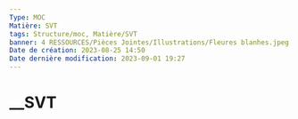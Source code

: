 ```yaml
---
Type: MOC
Matière: SVT
tags: Structure/moc, Matière/SVT
banner: 4 RESSOURCES/Pièces Jointes/Illustrations/Fleures blanhes.jpeg
Date de création: 2023-08-25 14:50
Date dernière modification: 2023-09-01 19:27
---
```

# __SVT
